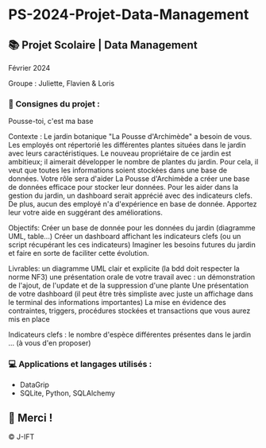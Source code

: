 # PS-2024-Projet-Data-Management

## 📚 Projet Scolaire | Data Management

Février 2024

Groupe : Juliette, Flavien & Loris

### 📌 Consignes du projet : 

Pousse-toi, c'est ma base

﻿Contexte : Le jardin botanique "La Pousse d'Archimède" a besoin de vous. Les employés ont répertorié les différentes plantes situées dans le jardin avec leurs caractéristiques. Le nouveau propriétaire de ce jardin est ambitieux; il aimerait développer le nombre de plantes du jardin. Pour cela, il veut que toutes les informations soient stockées dans une base de données. Votre rôle sera d'aider La Pousse d'Archimède a créer une base de données efficace pour stocker leur données. Pour les aider dans la gestion du jardin, un dashboard serait apprécié avec des indicateurs clefs. De plus, aucun des employé n'a d'expérience en base de donnée. Apportez leur votre aide en suggérant des améliorations.

Objectifs:
Créer un base de donnée pour les données du jardin (diagramme UML, table...)
Créer un dashboard affichant les indicateurs clefs (ou un script récupérant les ces indicateurs)
Imaginer les besoins futures du jardin et faire en sorte de faciliter cette évolution.

Livrables:
un diagramme UML clair et explicite (la bdd doit respecter la norme NF3)
une présentation orale de votre travail avec :
un démonstration de l'ajout, de l'update et de la suppression d'une plante
Une présentation de votre dashboard (il peut être très simpliste avec juste un affichage dans le terminal des informations importantes)
La mise en évidence des contraintes, triggers, procédures stockées et transactions que vous aurez mis en place

Indicateurs clefs :
le nombre d'espèce différentes présentes dans le jardin
...
(à vous d'en proposer)

### 💻 Applications et langages utilisés :

+ DataGrip
+ SQLite, Python, SQLAlchemy



## 🌸 Merci !
© J-IFT
